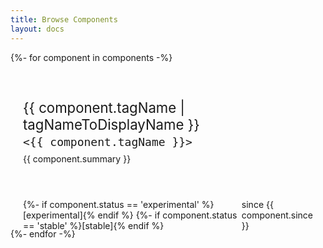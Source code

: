 ```yaml
---
title: Browse Components
layout: docs
---
```


<quiet-text-field id="component-search" label="Searching {{ components.length }} custom elements" pill autofocus clearable>
  <quiet-icon slot="start" name="search"></quiet-icon>
</quiet-text-field>

<!-- Screen reader announcements -->
<div id="search-status" aria-live="polite" class="visually-hidden"></div>

<div id="component-index">
  {%- for component in components -%}
    <a 
      class="component" 
      href="/docs/components/{{ component.tagName | stripQuietPrefix}}"
    >
      <p class="name">{{ component.tagName | tagNameToDisplayName }}</p>
      <p class="tag-name"><code>&lt;{{ component.tagName }}&gt;</code></p>
      <p class="summary">{{ component.summary }}</p>
      <div class="badges">
        {%- if component.status == 'experimental' %}[experimental]{% endif %}
        {%- if component.status == 'stable' %}[stable]{% endif %}
        <quiet-badge>since {{ component.since }}</quiet-badge>
      </div>
    </a>
  {%- endfor -%}

  <div class="empty" hidden>
    <quiet-icon name="cheese"></quiet-icon>
    No components found
  </div>
</div>

<script type="module">
  import lunr from 'https://cdn.jsdelivr.net/npm/lunr/+esm';

  const searchBox = document.getElementById('component-search');
  const searchStatus = document.getElementById('search-status');
  const componentIndex = document.getElementById('component-index');
  const components = Array.from(componentIndex.querySelectorAll('.component'));
  const emptyState = componentIndex.querySelector('.empty');
  const documents = components.map((component, index) => {
    const getName = () => {
      const nameEl = component.querySelector('.name');
      return nameEl ? nameEl.textContent || '' : '';
    };

    const getTagName = () => {
      const tagEl = component.querySelector('.tag-name');
      return tagEl ? tagEl.textContent || '' : '';
    };

    const getSummary = () => {
      const summaryEl = component.querySelector('.summary');
      return summaryEl ? summaryEl.textContent || '' : '';
    };

    return {
      id: index.toString(),
      name: getName().toLowerCase(),
      tagName: getTagName().toLowerCase(),
      summary: getSummary().toLowerCase()
    };
  });

  // Build Lunr index
  const idx = lunr(function() {
    // Define the fields first
    this.ref('id');
    this.field('name');
    this.field('tagName');
    this.field('summary');
    
    // Then add the documents
    documents.forEach(doc => {
      // Ensure all fields exist before adding
      const safeDoc = {
        id: doc.id,
        name: doc.name || '',
        tagName: doc.tagName || '',
        summary: doc.summary || ''
      };
      this.add(safeDoc);
    });
  });

  function updateSearchResults(query = '') {
    query = query.trim().toLowerCase();
    
    // Show all components when the query is empty
    if (!query) {
      components.forEach(component => component.hidden = false);
      emptyState.hidden = true;
      searchStatus.textContent = `Showing all ${components.length} components`;
      return;
    }

    try {
      // Perform a Lunr search with wildcard + fuzzy matching
      const searchTerms = query.split(/\s+/).map(term => `${term}~1 ${term}*`).join(' ');
      const results = idx.search(searchTerms);
      const matchedIndexes = new Set(results.map(result => parseInt(result.ref)));
      
      // Update visibility and count matches
      let visibleCount = 0;
      components.forEach((component, index) => {
        const isMatch = matchedIndexes.has(index);
        if (isMatch) visibleCount++;
        component.hidden = !isMatch;
      });

      emptyState.hidden = visibleCount !== 0;
      
      // Announce results
      const status = visibleCount === 0 
        ? 'No components found' 
        : `Found ${visibleCount} matching component${visibleCount === 1 ? '' : 's'}`;
      searchStatus.textContent = status;
    } catch (error) {
      console.warn('Search error:', error);
      // On error, show all components
      components.forEach(component => component.hidden = false);
      emptyState.hidden = true;
      searchStatus.textContent = `Showing all ${components.length} components`;
    }
  }

  // Update when the search query changes
  searchBox.addEventListener('quiet-input', (event) => {
    updateSearchResults(event.target.value);
  });

  // Initialize results
  updateSearchResults(searchBox.value);
</script>

<style>
  #component-search {
    margin-block-end: var(--quiet-content-spacing);
  }

  #component-index {
    display: grid;
    grid-template-columns: repeat(auto-fill, minmax(18rem, 1fr));
    align-items: start;
    gap: 1rem;
    width: 100%;
    margin-block-end: var(--quiet-content-spacing);

    .component {
      display: flex;
      flex-direction: column;
      flex: 1 1 auto;
      height: 100%;
      border: var(--quiet-border-style) var(--quiet-border-width) var(--quiet-neutral-stroke-softer);
      border-radius: var(--quiet-border-radius);
      background-color: var(--quiet-paper-color);
      box-shadow: var(--quiet-shadow-soft);
      font-weight: inherit;
      padding: 1.25rem;
      text-decoration: none;
      color: inherit;
      
      &:focus-visible {
        outline-offset: calc(-1 * var(--quiet-border-width));
      }

      .name {
        font-size: 1.3875rem;
        font-weight: var(--quiet-font-weight-semibold);
        margin-block-end: 0.25rem;
      }

      .tag-name {
        margin-block: 0;
      }

      .summary {
        margin-block: 0.5rem 1rem;
      }

      code {
        color: var(--quiet-text-muted);
        background: transparent;
        font-size: 1.125rem;
        white-space: normal;
        padding: 0;
      }

      .badges {
        display: flex;
        gap: .25rem;
        align-items: center;
        margin-top: auto;
      }
    }

    .empty {
      grid-column: 1 / -1;
      padding: 3rem 2rem;
      color: var(--quiet-text-muted);
      font-size: 1.125rem;
      text-align: center;

      quiet-icon {
        display: block;
        width: 2rem;
        height: 2rem;
        margin-inline: auto;
        margin-block-end: 0.5rem;
      }
    }
  }
</style>